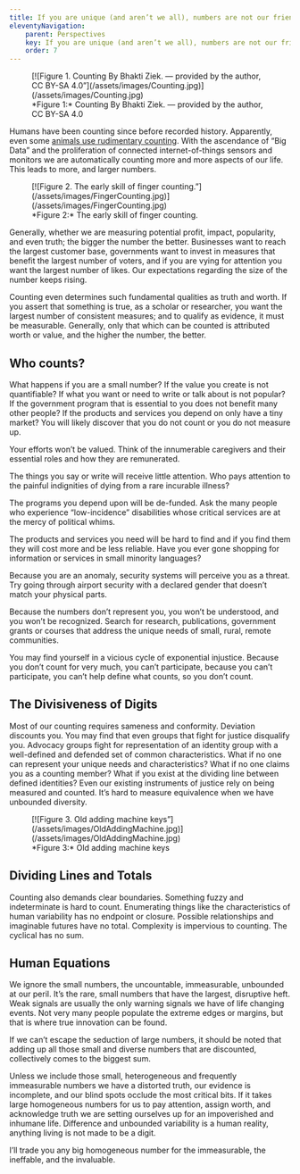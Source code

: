 ```yaml
---
title: If you are unique (and aren’t we all), numbers are not our friends
eleventyNavigation:
    parent: Perspectives
    key: If you are unique (and aren’t we all), numbers are not our friends
    order: 7
---
```


<figure>
<a name="Figure1"></a>
[![Figure 1. Counting By Bhakti Ziek. — provided by the author, CC BY-SA 4.0”](/assets/images/Counting.jpg)](/assets/images/Counting.jpg)
<figcaption>
*Figure 1:* Counting By Bhakti Ziek. — provided by the author, CC BY-SA 4.0
</figcaption>
</figure>

Humans have been counting since before recorded history. Apparently, even some [animals use rudimentary counting](http://www.bbc.com/future/story/20121128-animals-that-can-count).
With the ascendance of “Big Data” and the proliferation of connected internet-of-things sensors and monitors we are
automatically counting more and more aspects of our life. This leads to more, and larger numbers.

<figure>
<a name="Figure2"></a>
[![Figure 2. The early skill of finger counting.”](/assets/images/FingerCounting.jpg)](/assets/images/FingerCounting.jpg)
<figcaption>
*Figure 2:* The early skill of finger counting.
</figcaption>
</figure>

Generally, whether we are measuring potential profit, impact, popularity, and even truth; the bigger the number the
better. Businesses want to reach the largest customer base, governments want to invest in measures that benefit the
largest number of voters, and if you are vying for attention you want the largest number of likes. Our expectations
regarding the size of the number keeps rising.

Counting even determines such fundamental qualities as truth and worth. If you assert that something is true, as a
scholar or researcher, you want the largest number of consistent measures; and to qualify as evidence, it must be
measurable. Generally, only that which can be counted is attributed worth or value, and the higher the number, the
better.

## Who counts?

What happens if you are a small number? If the value you create is not quantifiable? If what you want or need to write
or talk about is not popular? If the government program that is essential to you does not benefit many other people? If
the products and services you depend on only have a tiny market? You will likely discover that you do not count or you
do not measure up.

Your efforts won’t be valued. Think of the innumerable caregivers and their essential roles and how they are
remunerated.

The things you say or write will receive little attention. Who pays attention to the painful indignities of dying from
a rare incurable illness?

The programs you depend upon will be de-funded. Ask the many people who experience “low-incidence” disabilities whose
critical services are at the mercy of political whims.

The products and services you need will be hard to find and if you find them they will cost more and be less reliable.
Have you ever gone shopping for information or services in small minority languages?

Because you are an anomaly, security systems will perceive you as a threat. Try going through airport security with a
declared gender that doesn’t match your physical parts.

Because the numbers don’t represent you, you won’t be understood, and you won’t be recognized. Search for research,
publications, government grants or courses that address the unique needs of small, rural, remote communities.

You may find yourself in a vicious cycle of exponential injustice. Because you don’t count for very much, you can’t
participate, because you can’t participate, you can’t help define what counts, so you don’t count.

## The Divisiveness of Digits

Most of our counting requires sameness and conformity. Deviation discounts you. You may find that even groups that
fight for justice disqualify you. Advocacy groups fight for representation of an identity group with a well-defined and
defended set of common characteristics. What if no one can represent your unique needs and characteristics? What if no
one claims you as a counting member? What if you exist at the dividing line between defined identities? Even our
existing instruments of justice rely on being measured and counted. It’s hard to measure equivalence when we have
unbounded diversity.

<figure>
<a name="Figure3"></a>
[![Figure 3. Old adding machine keys”](/assets/images/OldAddingMachine.jpg)](/assets/images/OldAddingMachine.jpg)
<figcaption>
*Figure 3:* Old adding machine keys
</figcaption>
</figure>

## Dividing Lines and Totals

Counting also demands clear boundaries. Something fuzzy and indeterminate is hard to count. Enumerating things like the
characteristics of human variability has no endpoint or closure. Possible relationships and imaginable futures have no
total. Complexity is impervious to counting. The cyclical has no sum.

## Human Equations

We ignore the small numbers, the uncountable, immeasurable, unbounded at our peril. It’s the rare, small numbers that
have the largest, disruptive heft. Weak signals are usually the only warning signals we have of life changing events.
Not very many people populate the extreme edges or margins, but that is where true innovation can be found.

If we can’t escape the seduction of large numbers, it should be noted that adding up all those small and diverse
numbers that are discounted, collectively comes to the biggest sum.

Unless we include those small, heterogeneous and frequently immeasurable numbers we have a distorted truth, our
evidence is incomplete, and our blind spots occlude the most critical bits. If it takes large homogeneous numbers for
us to pay attention, assign worth, and acknowledge truth we are setting ourselves up for an impoverished and inhumane
life. Difference and unbounded variability is a human reality, anything living is not made to be a digit.

I’ll trade you any big homogeneous number for the immeasurable, the ineffable, and the invaluable.
